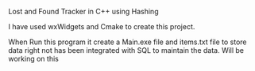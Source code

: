 Lost and Found Tracker in C++ using Hashing 

I have used wxWidgets and Cmake to create this project.

When Run this program it create a Main.exe file and items.txt file to store data right not has been integrated with SQL to maintain the data.
Will be working on this
